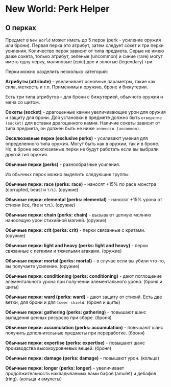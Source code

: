 # New World: Perk Helper

## О перках

Предмет в `New World` может иметь до 5 перок (perk - усиление оружия или брони). Первая перка это атрибут, затем следует сокет и три перки усиления. Количество перок зависит от типа предмета. Серые не имею даже сокета, только атрибут, зеленые (uncommon) и синие (rare) могут иметь одну перку, малиновые (epic) две и золотые (legendary) три.

Перки можно разделить несколько категорий:

__Атрибуты (attribute)__ - увеличивает основные параметры, такие как сила, меткость и т.п. Применимы к оружию, броне и бижутерии. 

Есть три типа атрибутов - для брони с бижутерией, обычного оружия и меча со щитом. 

__Сокеты (socket)__ - драгоценные камни увеличивающие урон для оружия и защиту для брони. Для установки в предмете должно быть `отверстие (socket)` для вставки драгоценного камня. Наличие сокеты зависит от типа предмета, он должен быть не ниже `зеленого (uncommon)`.

__Эксклюзивные перки (exclusive perks)__ - усиливают умения для определенного типа оружия. Могут быть как в оружии, так и в броне. Но, в броне эксклюзивные перки не будут работать если вы выбрали другой тип оружия.

__Обычные перки (perks)__ - разнообразные усиления.

Из обычных перок можно выделить следующие группы:

__Обычные перки: race (perks: race)__ - наносят +15% по расе монстра (corrupted, beast и т.п.). (оружие)

__Обычные перки: elemental (perks: elemental)__ - наносят +15% урона от стихии (ice, fire и т.п.). (оружие)

__Обычные перки: chain (perks: chain)__ - вызывают цепную молнию наносящую урон стихийной магией. (оружие)

__Обычные перки: crit (perks: crit)__ - перки связанные с критами. (оружие)

__Обычные перки: light and heavy (perks: light and heavy)__ - перки связанные с легкими и тяжелыми атаками. (оружие)

__Обычные перки: mortal (perks: mortal)__ - в случае если вы убили что-то, вы получаете усиление. (оружие)

__Обычные перки: conditioning (perks: conditioning)__ - дают поглощение элементального урона при получении элементального урона. (броня и щиты)

__Обычные перки: ward (perks: ward)__ - дают защиту от стихий. Есть две ветки, для брони и для `tower shield`. (броня и щиты)

__Обычные перки: gathering (perks: gathering)__ - повышают шанс выпадения ценных ресурсов при сборе. (броня)

__Обычные перки: accumulation (perks: accumulation)__ - повышают шанс получить дополнительные предметы при переработке. (броня)

__Обычные перки: expertise (perks: expertise)__ - повышают шанс производства высокоуровневых вещей. (броня)

__Обычные перки: damage (perks: damage)__ - повышают урон. (кольца)

__Обычные перки: longer (perks: longer)__ - увеличивает продолжительность накладываемых вами бафов (amulet) и дебафов (ring). (кольца и амулеты)
